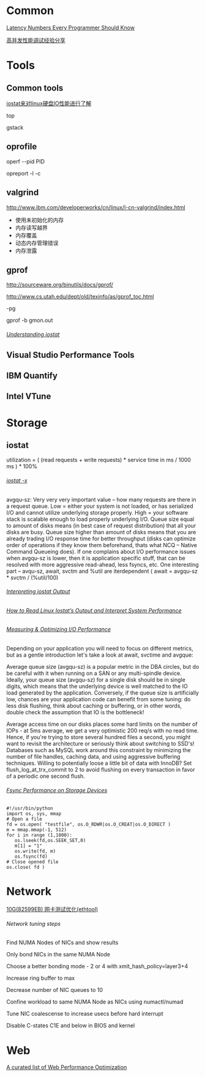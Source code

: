 # Common

[Latency Numbers Every Programmer Should Know](http://www.eecs.berkeley.edu/~rcs/research/interactive_latency.html)

[高并发性能调试经验分享](http://makaidong.com/chenpingzhao/356_14088.html)

# Tools

## Common tools

[iostat来对linux硬盘IO性能进行了解](http://www.php-oa.com/2009/02/03/iostat.html)

top

gstack

## oprofile

operf --pid PID

opreport -l -c

## valgrind

http://www.ibm.com/developerworks/cn/linux/l-cn-valgrind/index.html
- 使用未初始化的内存
- 内存读写越界
- 内存覆盖
- 动态内存管理错误
- 内存泄露

## gprof

http://sourceware.org/binutils/docs/gprof/

http://www.cs.utah.edu/dept/old/texinfo/as/gprof_toc.html

-pg

gprof -b <exe> gmon.out

###### [Understanding iostat](https://coderwall.com/p/utc42q/understanding-iostat)

## Visual Studio Performance Tools

## IBM Quantify

## Intel VTune


# Storage

## iostat

utilization = ( (read requests + write requests) * service time in ms / 1000 ms ) * 100%

###### [iostat -x](https://dom.as/2009/03/11/iostat/)

avgqu-sz: Very very very important value – how many requests are there in a request queue. Low = either your system is not loaded, or has serialized I/O and cannot utilize underlying storage properly. High = your software stack is scalable enough to load properly underlying I/O. Queue size equal to amount of disks means (in best case of request distribution) that all your disks are busy. Queue size higher than amount of disks means that you are already trading I/O response time for better throughput (disks can optimize order of operations if they know them beforehand, thats what NCQ – Native Command Queueing does). If one complains about I/O performance issues when avgqu-sz is lower, then it is application specific stuff, that can be resolved with more aggressive read-ahead, less fsyncs, etc. One interesting part – avqu-sz, await, svctm and %util are iterdependent ( await = avgqu-sz * svctm / (%util/100)

###### [Interpreting iostat Output](https://blog.serverfault.com/2010/07/06/777852755/)

###### [How to Read Linux Iostat’s Output and Interpret System Performance](https://www.xaprb.com/blog/2010/01/09/how-linux-iostat-computes-its-results/)

###### [Measuring & Optimizing I/O Performance](https://www.igvita.com/2009/06/23/measuring-optimizing-io-performance/)

Depending on your application you will need to focus on different metrics, but as a gentle introduction let's take a look at await, svctime and avgque:

Average queue size (avgqu-sz) is a popular metric in the DBA circles, but do be careful with it when running on a SAN or any multi-spindle device. Ideally, your queue size (avgqu-sz) for a single disk should be in single digits, which means that the underlying device is well matched to the IO load generated by the application. Conversely, if the queue size is artificially low, chances are your application code can benefit from some tuning: do less disk flushing, think about caching or buffering, or in other words, double check the assumption that IO is the bottleneck!

Average access time on our disks places some hard limits on the number of IOPs - at 5ms average, we get a very optimistic 200 req/s with no read time. Hence, if you're trying to store several hundred files a second, you might want to revisit the architecture or seriously think about switching to SSD's! Databases such as MySQL work around this constraint by minimizing the number of file handles, caching data, and using aggressive buffering techniques. Willing to potentially loose a little bit of data with InnoDB? Set flush_log_at_trx_commit to 2 to avoid flushing on every transaction in favor of a periodic one second flush.

###### [Fsync Performance on Storage Devices](https://www.percona.com/blog/2018/02/08/fsync-performance-storage-devices/)

```
#!/usr/bin/python
import os, sys, mmap
# Open a file
fd = os.open( "testfile", os.O_RDWR|os.O_CREAT|os.O_DIRECT )
m = mmap.mmap(-1, 512)
for i in range (1,1000):
   os.lseek(fd,os.SEEK_SET,0)
   m[1] = "1"
   os.write(fd, m)
   os.fsync(fd)
# Close opened file
os.close( fd )
```


# Network

[10G(82599EB) 网卡测试优化(ethtool)](http://www.tuicool.com/articles/EVRjQb)

###### Network tuning steps

Find NUMA Nodes of NICs and show results

Only bond NICs in the same NUMA Node

Choose a better bonding mode - 2 or 4 with xmit_hash_policy=layer3+4

Increase ring buffer to max

Decrease number of NIC queues to 10

Confine workload to same NUMA Node as NICs using numactl/numad

Tune NIC coalescense to increase usecs before hard interrupt

Disable C-states C1E and below in BIOS and kernel


# Web

[A curated list of Web Performance Optimization](https://github.com/davidsonfellipe/awesome-wpo#)
